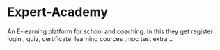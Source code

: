 # Expert-Academy
An E-learning platform for school and coaching. In this they get register login , quiz, certificate, learning cources ,moc test extra ..
